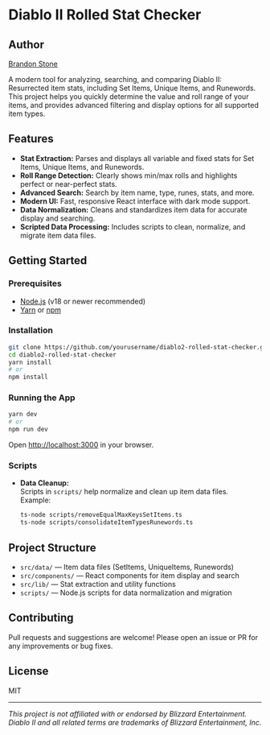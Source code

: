 # Diablo II Rolled Stat Checker

## Author

[Brandon Stone](https://github.com/brandonrstone)

A modern tool for analyzing, searching, and comparing Diablo II: Resurrected item stats, including Set Items, Unique Items, and Runewords. This project helps you quickly determine the value and roll range of your items, and provides advanced filtering and display options for all supported item types.

## Features

- **Stat Extraction:** Parses and displays all variable and fixed stats for Set Items, Unique Items, and Runewords.
- **Roll Range Detection:** Clearly shows min/max rolls and highlights perfect or near-perfect stats.
- **Advanced Search:** Search by item name, type, runes, stats, and more.
- **Modern UI:** Fast, responsive React interface with dark mode support.
- **Data Normalization:** Cleans and standardizes item data for accurate display and searching.
- **Scripted Data Processing:** Includes scripts to clean, normalize, and migrate item data files.

## Getting Started

### Prerequisites

- [Node.js](https://nodejs.org/) (v18 or newer recommended)
- [Yarn](https://yarnpkg.com/) or [npm](https://www.npmjs.com/)

### Installation

```bash
git clone https://github.com/yourusername/diablo2-rolled-stat-checker.git
cd diablo2-rolled-stat-checker
yarn install
# or
npm install
```

### Running the App

```bash
yarn dev
# or
npm run dev
```

Open [http://localhost:3000](http://localhost:3000) in your browser.

### Scripts

- **Data Cleanup:**  
  Scripts in `scripts/` help normalize and clean up item data files.  
  Example:
  ```bash
  ts-node scripts/removeEqualMaxKeysSetItems.ts
  ts-node scripts/consolidateItemTypesRunewords.ts
  ```

## Project Structure

- `src/data/` — Item data files (SetItems, UniqueItems, Runewords)
- `src/components/` — React components for item display and search
- `src/lib/` — Stat extraction and utility functions
- `scripts/` — Node.js scripts for data normalization and migration

## Contributing

Pull requests and suggestions are welcome! Please open an issue or PR for any improvements or bug fixes.

## License

MIT

---

*This project is not affiliated with or endorsed by Blizzard Entertainment. Diablo II and all related terms are trademarks of Blizzard Entertainment, Inc.*

